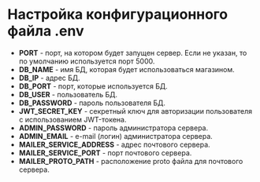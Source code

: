 Настройка конфигурационного файла .env
======================================
* **PORT** - порт, на котором будет запущен сервер. Если не указан, то по умолчанию используется порт 5000.
* **DB_NAME** - имя БД, которая будет использоваться магазином.
* **DB_IP** - адрес БД.
* **DB_PORT** - порт, которые используется БД.
* **DB_USER** - пользователь БД.
* **DB_PASSWORD** - пароль пользователя БД.
* **JWT_SECRET_KEY** - секретный ключ для авторизации пользователя с использованием JWT-токена.
* **ADMIN_PASSWORD** - пароль администратора сервера.
* **ADMIN_EMAIL** - e-mail (логин) администратора сервера.  
* **MAILER_SERVICE_ADDRESS** - адрес почтового сервера.  
* **MAILER_SERVICE_PORT** - порт почтового сервера.  
* **MAILER_PROTO_PATH** - расположение proto файла для почтового сервера.